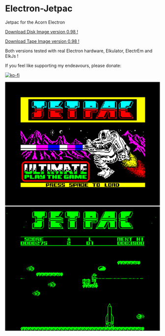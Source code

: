 # Electron-Jetpac

Jetpac for the Acorn Electron

[Download Disk Image version 0.98 !](https://github.com/Snuggsy187/Electron-Jetpac/raw/main/Releases/Jetpac-E-v0.98.ssd)

[Download Tape Image version 0.98 !](https://github.com/Snuggsy187/Electron-Jetpac/raw/main/Releases/Jetpac-E-v0.98.uef)

Both versions tested with real Electron hardware, Elkulator, ElectrEm and ElkJs !

If you feel like supporting my endeavours, please donate:

[![ko-fi](https://ko-fi.com/img/githubbutton_sm.svg)](https://ko-fi.com/snuggsy187)

![Electron Jetpac](https://github.com/Snuggsy187/Electron-Jetpac/blob/main/png/ElkJetpac1.png)
![Electron Jetpac](https://github.com/Snuggsy187/Electron-Jetpac/blob/main/png/ElkJetpac2.png)
